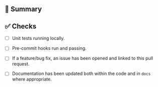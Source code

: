 ## 📝 Summary
<!--Give a more detail summary outlining the changes made and how they benefit-->

## ✅ Checks
- [ ] Unit tests running locally.
- [ ] Pre-commit hooks run and passing.
- [ ] If a feature/bug fix, an issue has been opened and linked to this pull request.
- [ ] Documentation has been updated both within the code and in `docs` where appropriate.

